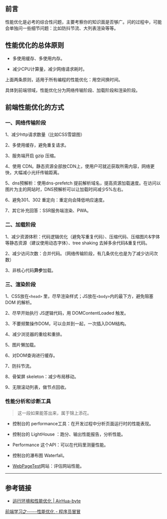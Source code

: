 ## 前言

性能优化是必考的综合性问题，主要考察你的知识面是否够广。问的过程中，可能会单独问一些细节问题：比如防抖节流、大列表渲染等等。

## 性能优化的总体原则

- 多使用缓存、多使用内存。

- 减少CPU计算量，减少网络请求耗时。

上面两条原则，适用于所有编程的性能优化：用空间换时间。

具体到前端领域，性能优化分为网络传输阶段、加载阶段和渲染阶段。

## 前端性能优化的方式

### 一、网络传输阶段

1、减少http请求数量（比如CSS雪碧图）

2、多使用缓存，避免重复请求。

3、服务端开启 gzip 压缩。

4、使用 CDN。静态资源全部放CDN上，使用户可就近获取所需内容，网络更快，大幅减小光纤传输距离。

5、dns预解析：使用dns-prefetch 提前解析域名，提高资源加载速度。在访问以图片为主的网站时，DNS预解析可以让加载时间减少5%左右。

6、避免301、302 重定向：重定向会降低响应速度。

7、其它补充回答：SSR服务端渲染、PWA。

### 二、加载阶段

1、减少资源体积：代码逻辑优化（避免写重复代码）、压缩代码、压缩图片&字体等静态资源（建议使用动态字体）、tree shaking 去掉多余代码&重复代码。

2、减少访问次数：合并代码。（网络传输阶段，有几条优化也是为了减少访问次数）

3、非核心代码**异步**加载。

### 三、渲染阶段

1、CSS放在`<head>` 里，尽早渲染样式；JS放在`<body>`内的最下方，避免阻塞 DOM 的解析。

2、尽早开始执行 JS逻辑代码，用 DOMContentLoaded 触发。

3、不要频繁操作DOM，可以合并到一起，一次插入DOM结构。

4、减少浏览器的重绘和重排。

5、图片懒加载。

6、对DOM查询进行缓存。

7、防抖节流。

8、骨架屏 skeleton：减少布局移动。

9、无限滚动列表，做节点回收。

### 性能分析和诊断工具

> 这一段如果能答出来，属于锦上添花。

- 控制台的 performance工具：在开发过程中分析页面运行时的性能表现。

- 控制台的 LightHouse ：跑分、输出性能报告，分析性能。

- Performance 这个API：可以在代码里测量性能。

- 控制台的瀑布图 Waterfall。

- [WebPageTest](https://www.webpagetest.org)网站：评估网站性能。


---

## 参考链接

- [运行环境和性能优化 | AirHua-byte](https://huabyte.com/docs/notes/other/2022020801.html#%E8%BF%90%E8%A1%8C%E7%8E%AF%E5%A2%83%E5%92%8C%E6%80%A7%E8%83%BD%E4%BC%98%E5%8C%96)

[前端学习之-----性能优化 - 程序员冒冒](https://www.cnblogs.com/zhaoyingzhen/p/14746070.html)